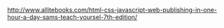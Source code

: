 http://www.allitebooks.com/html-css-javascript-web-publishing-in-one-hour-a-day-sams-teach-yoursel-7th-edition/